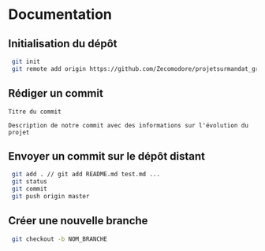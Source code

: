 # Documentation

## Initialisation du dépôt

```bash
 git init
 git remote add origin https://github.com/Zecomodore/projetsurmandat_groupe07.git
```

## Rédiger un commit

```
Titre du commit

Description de notre commit avec des informations sur l'évolution du projet
```

## Envoyer un commit sur le dépôt distant
```bash
 git add . // git add README.md test.md ...
 git status
 git commit
 git push origin master
```

## Créer une nouvelle branche
```bash
 git checkout -b NOM_BRANCHE
```

